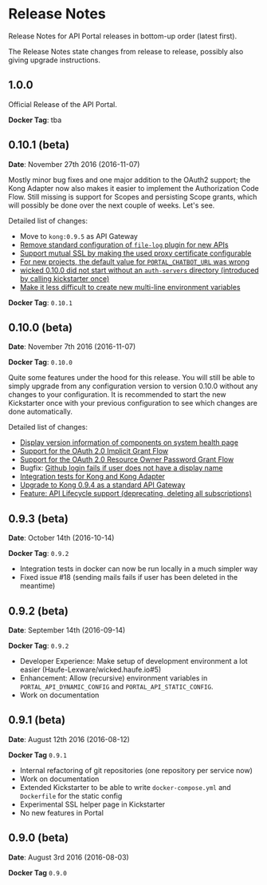 # Release Notes

Release Notes for API Portal releases in bottom-up order (latest first).

The Release Notes state changes from release to release, possibly also giving upgrade instructions. 

## 1.0.0

Official Release of the API Portal.

**Docker Tag**: tba

## 0.10.1 (beta)

**Date**: November 27th 2016 (2016-11-07)

Mostly minor bug fixes and one major addition to the OAuth2 support; the Kong Adapter now also makes it easier to implement the Authorization Code Flow. Still missing is support for Scopes and persisting Scope grants, which will possibly be done over the next couple of weeks. Let's see.

Detailed list of changes:

* Move to `kong:0.9.5` as API Gateway
* [Remove standard configuration of `file-log` plugin for new APIs](https://github.com/Haufe-Lexware/wicked.haufe.io/issues/32)
* [Support mutual SSL by making the used proxy certificate configurable](https://github.com/Haufe-Lexware/wicked.haufe.io/issues/13)
* [For new projects, the default value for `PORTAL_CHATBOT_URL` was wrong](https://github.com/Haufe-Lexware/wicked.haufe.io/issues/31)
* [wicked 0.10.0 did not start without an `auth-servers` directory (introduced by calling kickstarter once)](https://github.com/Haufe-Lexware/wicked.haufe.io/issues/30)
* [Make it less difficult to create new multi-line environment variables](https://github.com/Haufe-Lexware/wicked.haufe.io/issues/33)

**Docker Tag**: `0.10.1`


## 0.10.0 (beta)

**Date**: November 7th 2016 (2016-11-07)

**Docker Tag**: `0.10.0`

Quite some features under the hood for this release. You will still be able to simply upgrade from any configuration version to version 0.10.0 without any changes to your configuration. It is recommended to start the new Kickstarter once with your previous configuration to see which changes are done automatically.

Detailed list of changes:

* [Display version information of components on system health page](https://github.com/Haufe-Lexware/wicked.haufe.io/issues/7)
* [Support for the OAuth 2.0 Implicit Grant Flow](https://github.com/Haufe-Lexware/wicked.haufe.io/issues/14)
* [Support for the OAuth 2.0 Resource Owner Password Grant Flow](https://github.com/Haufe-Lexware/wicked.haufe.io/issues/28)
* Bugfix: [Github login fails if user does not have a display name](https://github.com/Haufe-Lexware/wicked.haufe.io/issues/22)
* [Integration tests for Kong and Kong Adapter](https://github.com/Haufe-Lexware/wicked.haufe.io/issues/15)
* [Upgrade to Kong 0.9.4 as a standard API Gateway](https://github.com/Haufe-Lexware/wicked.haufe.io/issues/16)
* [Feature: API Lifecycle support (deprecating, deleting all subscriptions)](https://github.com/Haufe-Lexware/wicked.haufe.io/issues/26)

## 0.9.3 (beta)

**Date**: October 14th (2016-10-14)

**Docker Tag**: `0.9.2`

* Integration tests in docker can now be run locally in a much simpler way
* Fixed issue #18 (sending mails fails if user has been deleted in the meantime)

## 0.9.2 (beta)

**Date**: September 14th (2016-09-14)

**Docker Tag**: `0.9.2`

* Developer Experience: Make setup of development environment a lot easier (Haufe-Lexware/wicked.haufe.io#5)
* Enhancement: Allow (recursive) environment variables in `PORTAL_API_DYNAMIC_CONFIG` and `PORTAL_API_STATIC_CONFIG`.
* Work on documentation

## 0.9.1 (beta)

**Date**: August 12th 2016 (2016-08-12)

**Docker Tag** `0.9.1`

* Internal refactoring of git repositories (one repository per service now)
* Work on documentation
* Extended Kickstarter to be able to write `docker-compose.yml` and `Dockerfile` for the static config
* Experimental SSL helper page in Kickstarter
* No new features in Portal

## 0.9.0 (beta)

**Date**: August 3rd 2016 (2016-08-03)

**Docker Tag** `0.9.0`
